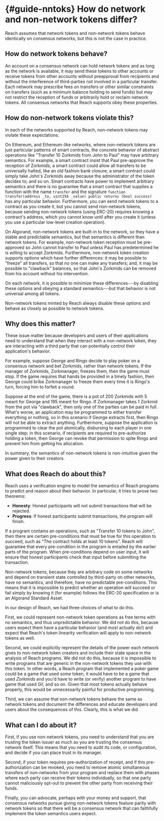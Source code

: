 


# {#guide-nntoks} How do network and non-network tokens differ?

Reach assumes that network tokens and non-network tokens behave identically on consensus networks, but this is not the case in practice.

## How do network tokens behave?

An account on a consensus network can hold network tokens and as long as the network is available, it may send these tokens to other accounts or receive tokens from other accounts without preapproval from recipients and without the interference of third-parties not involved in a particular transfer.
Each network may prescribe fees on transfers or other similar constraints on transfers (such as a minimum balance holding to send funds) but may not restrict the reception of funds or arbitrarily hold or reclaim network tokens.
All consensus networks that Reach supports obey these properties.

## How do non-network tokens violate this?

In each of the networks supported by Reach, non-network tokens may violate these expectations.

On Ethereum, and Ethereum-like networks, where non-network tokens are just particular patterns of smart contracts, the concrete behavior of abstract operations like "Transfer 10 Zorkmids from John to Paul" may have arbitrary semantics.
For example, a smart contract insist that Paul pre-approve the reception of Zorkmids;
a smart contract could allow all transfers to be universally halted, like an old fashion bank closure;
a smart contract could simply take John's Zorkmids away because the administrator of the token decides to;
and so on.
Smart contracts have power to implement arbitrary semantics and there is no guarantee that a smart contract that supplies a function with the name `transfer` and the signature `function transfer(address _to, uint256 _value) public returns (bool success)` has any particular behavior.
Furthermore, you can send network tokens to a contract as you create it, but you cannot send non-network tokens, because sending non-network tokens (using ERC-20) requires knowing a contract's address, which you cannot know until after you create it (unless you use a particular low-level creation operation).

On Algorand, non-network tokens are built-in to the network, so they have a stable and predictable semantics, but that semantics is different than network tokens.
For example, non-network token reception must be pre-approved so John cannot transfer to Paul unless Paul has predetermined he is willing to accept Zorkmids.
Furthermore, non-network token creation supports options which have further differences:
it may be possible to "freeze" all transfers, so that no one can make any transfers; and,
it may be possible to "clawback" balances, so that John's Zorkmids can be removed from his account without his intervention.

On each network, it is possible to minimize these differences---by disabling these options and obeying a standard semantics---but that behavior is not universal among all tokens.

Non-network tokens minted by Reach always disable these options and behave as closely as possible to network tokens.

## Why does this matter?

These issue matter because developers and users of their applications need to understand that when they interact with a non-network token, they are interacting with a third party that can potentially control their application's behavior.

For example, suppose George and Ringo decide to play poker on a consensus network and bet Zorkmids, rather than network tokens.
If the manager of Zorkmids, Zorkmanager, freezes them, then the game must stop.
If the game requires that hands be provided in a timely fashion, then George could bribe Zorkmanager to freeze them every time it is Ringo's turn, forcing him to forfeit a round.

Suppose at the end of the game, there is a pot of 200 Zorkmids with 5 meant for George and 195 meant for Ringo.
If Zorkmanager takes 1 Zorkmid from the pot via "clawback", then only one of the parties can be paid in full.
What's worse, an application may be programmed to either transfer everything or nothing, so in this scenario if George extracts first, then Ringo will not be able to extract anything.
Furthermore, suppose the application is programmed to clear the pot atomically, disbursing to each player in one single step;
in this scenario, if recipients are required to pre-authorize holding a token, then George can revoke that permission to spite Ringo and prevent him from getting his allocation.

In summary, the semantics of non-network tokens is non-intuitive given the power given to their creators.

## What does Reach do about this?

Reach uses a verification engine to model the semantics of Reach programs to predict and reason about their behavior.
In particular, it tries to prove two theorems:
+ **Honesty**: Honest participants will not submit transactions that will be rejected.
+ **Progress**: If honest participants submit transactions, the program will finish.


If a program contains an operations, such as "Transfer 10 tokens to John", then there are certain pre-conditions that must be true for this operation to succeed, such as "The contract holds at least 10 tokens".
Reach will guarantee that every pre-condition in the program is entailed by the earlier parts of the program.
When pre-conditions depend on user input, it will ensure that honest participants check that input before submitting the transaction.

Non-network tokens, because they are arbitrary code on some networks and depend on transient state controlled by third-party on other networks, have no semantics, and therefore, have no predictable pre-conditions.
This means that it is impossible to predict whether an operation will succeed or fail simply by knowing it (for example) follows the ERC-20 specification or is an Algorand Standard Asset.

In our design of Reach, we had three choices of what to do this.

First, we could represent non-network token operations as free terms with no semantics, and thus unpredictable behavior.
We did not do this, because users expect them have a particular behavior (and most actually do!) and expect that Reach's token linearity verification will apply to non-network tokens as well.

Second, we could explicitly represent the details of the power each network gives to non-network token creators and include their state space in the analysis of Reach programs.
We did not do this, because it is impossible to write programs that are generic in the non-network tokens they use with this token.
In other words, a Reach program that implemented a poker game could be a game that used _some_ token, it would have to be a game that used _Zorkmids_ and you'd have to write (or verify) another program to have game that used _Gil_, and so on.
Given that most tokens actually behave properly, this would be unnecessarily painful for productive programming.

Third, we can assume that non-network tokens behave the same as network tokens and document the differences and educate developers and users about the consequences of this.
Clearly, this is what we did.

## What can I do about it?

First, if you use non-network tokens, you need to understand that you are trusting the token issuer as much as you are trusting the consensus network itself.
This means that you need to audit its code, or configuration, and decide if you can place trust in its manager.

Second, if your token requires pre-authorization of receipt, and if this pre-authorization can be revoked, you need to remove atomic simultaneous transfers of non-networks from your program and replace them with phases where each party can receive their tokens individually, so that one party cannot maliciously opt-out to prevent the other party from receiving their funds.

Finally, you can advocate, perhaps with your money and support, that consensus networks pursue giving non-network tokens feature parity with network tokens so that there will be a consensus network that can faithfully implement the token semantics users expect.

